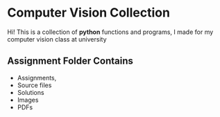 # Computer Vision Collection

Hi! This is a collection of **python** functions and programs, I made for my computer vision class at university

## Assignment Folder Contains
- Assignments,
- Source files
- Solutions
- Images
- PDFs
